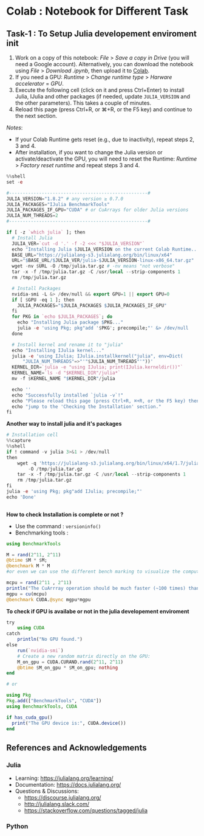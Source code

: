 # Colab : Notebook for Different Task

## Task-1 : To Setup Julia developement enviroment init

1. Work on a copy of this notebook: _File_ > _Save a copy in Drive_ (you will need a Google account). Alternatively, you can download the notebook using _File_ > _Download .ipynb_, then upload it to [Colab](https://colab.research.google.com/).
2. If you need a GPU: _Runtime_ > _Change runtime type_ > _Harware accelerator_ = _GPU_.
3. Execute the following cell (click on it and press Ctrl+Enter) to install Julia, IJulia and other packages (if needed, update `JULIA_VERSION` and the other parameters). This takes a couple of minutes.
4. Reload this page (press Ctrl+R, or ⌘+R, or the F5 key) and continue to the next section.

_Notes_:

* If your Colab Runtime gets reset (e.g., due to inactivity), repeat steps 2, 3 and 4.
* After installation, if you want to change the Julia version or activate/deactivate the GPU, you will need to reset the Runtime: _Runtime_ > _Factory reset runtime_ and repeat steps 3 and 4.

```julia
%%shell
set -e

#---------------------------------------------------#
JULIA_VERSION="1.8.2" # any version ≥ 0.7.0
JULIA_PACKAGES="IJulia BenchmarkTools"
JULIA_PACKAGES_IF_GPU="CUDA" # or CuArrays for older Julia versions
JULIA_NUM_THREADS=2
#---------------------------------------------------#

if [ -z `which julia` ]; then
  # Install Julia
  JULIA_VER=`cut -d '.' -f -2 <<< "$JULIA_VERSION"`
  echo "Installing Julia $JULIA_VERSION on the current Colab Runtime..."
  BASE_URL="https://julialang-s3.julialang.org/bin/linux/x64"
  URL="$BASE_URL/$JULIA_VER/julia-$JULIA_VERSION-linux-x86_64.tar.gz"
  wget -nv $URL -O /tmp/julia.tar.gz # -nv means "not verbose"
  tar -x -f /tmp/julia.tar.gz -C /usr/local --strip-components 1
  rm /tmp/julia.tar.gz

  # Install Packages
  nvidia-smi -L &> /dev/null && export GPU=1 || export GPU=0
  if [ $GPU -eq 1 ]; then
    JULIA_PACKAGES="$JULIA_PACKAGES $JULIA_PACKAGES_IF_GPU"
  fi
  for PKG in `echo $JULIA_PACKAGES`; do
    echo "Installing Julia package $PKG..."
    julia -e 'using Pkg; pkg"add '$PKG'; precompile;"' &> /dev/null
  done

  # Install kernel and rename it to "julia"
  echo "Installing IJulia kernel..."
  julia -e 'using IJulia; IJulia.installkernel("julia", env=Dict(
      "JULIA_NUM_THREADS"=>"'"$JULIA_NUM_THREADS"'"))'
  KERNEL_DIR=`julia -e "using IJulia; print(IJulia.kerneldir())"`
  KERNEL_NAME=`ls -d "$KERNEL_DIR"/julia*`
  mv -f $KERNEL_NAME "$KERNEL_DIR"/julia  

  echo ''
  echo "Successfully installed `julia -v`!"
  echo "Please reload this page (press Ctrl+R, ⌘+R, or the F5 key) then"
  echo "jump to the 'Checking the Installation' section."
fi
```

**Another way to install julia and it's packages**

```julia
# Installation cell
%%capture
%%shell
if ! command -v julia 3>&1 > /dev/null
then
    wget -q 'https://julialang-s3.julialang.org/bin/linux/x64/1.7/julia-1.7.2-linux-x86_64.tar.gz' \
        -O /tmp/julia.tar.gz
    tar -x -f /tmp/julia.tar.gz -C /usr/local --strip-components 1
    rm /tmp/julia.tar.gz
fi
julia -e 'using Pkg; pkg"add IJulia; precompile;"'
echo 'Done'
     
```

**How to check Installation is complete or not ?**
- Use the command : `versioninfo()`
- Benchmarking tools : 
```julia
using BenchmarkTools

M = rand(2^11, 2^11)
@btime $M * $M;
@benchmark M * M
#or even we can use the different bench marking to visualize the computation time range

mcpu = rand(2^11 , 2^11)
println("The CuArrray operation should be much faster (~100 times) than the CPU implemenation.")
mgpu = cu(mcpu)
@benchmark CUDA.@sync mgpu*mgpu
```

**To check if GPU is availabe or not in the julia developement enviroment**
```julia
try
    using CUDA
catch
    println("No GPU found.")
else
    run(`nvidia-smi`)
    # Create a new random matrix directly on the GPU:
    M_on_gpu = CUDA.CURAND.rand(2^11, 2^11)
    @btime $M_on_gpu * $M_on_gpu; nothing
end

# or 

using Pkg
Pkg.add(["BenchmarkTools", "CUDA"])
using BenchmarkTools, CUDA

if has_cuda_gpu()
  print("The GPU device is:", CUDA.device())
end
```


## References and Acknowledgements
### Julia
* Learning: https://julialang.org/learning/
* Documentation: https://docs.julialang.org/
* Questions & Discussions:
  * https://discourse.julialang.org/
  * http://julialang.slack.com/
  * https://stackoverflow.com/questions/tagged/julia

### Python
